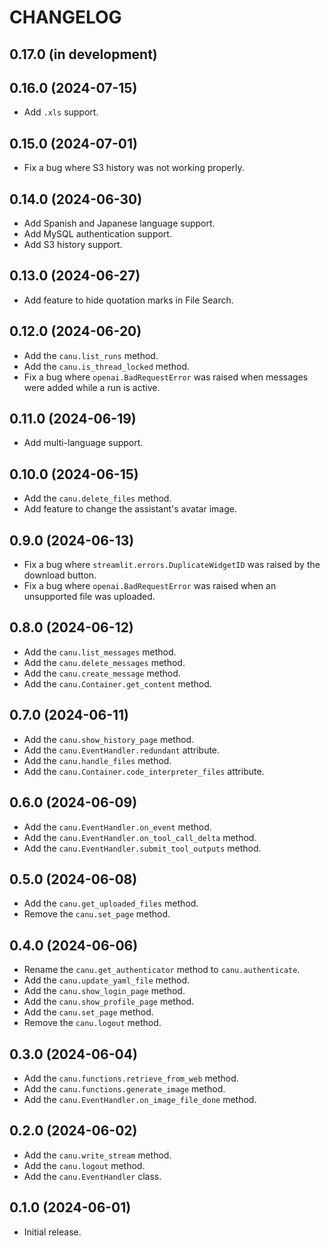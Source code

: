 # CHANGELOG

## 0.17.0 (in development)

## 0.16.0 (2024-07-15)
* Add `.xls` support.

## 0.15.0 (2024-07-01)
* Fix a bug where S3 history was not working properly.

## 0.14.0 (2024-06-30)
* Add Spanish and Japanese language support.
* Add MySQL authentication support.
* Add S3 history support.

## 0.13.0 (2024-06-27)
* Add feature to hide quotation marks in File Search.

## 0.12.0 (2024-06-20)
* Add the `canu.list_runs` method.
* Add the `canu.is_thread_locked` method.
* Fix a bug where `openai.BadRequestError` was raised when messages were added while a run is active.

## 0.11.0 (2024-06-19)
* Add multi-language support.

## 0.10.0 (2024-06-15)
* Add the `canu.delete_files` method.
* Add feature to change the assistant's avatar image.

## 0.9.0 (2024-06-13)
* Fix a bug where `streamlit.errors.DuplicateWidgetID` was raised by the download button.
* Fix a bug where `openai.BadRequestError` was raised when an unsupported file was uploaded.

## 0.8.0 (2024-06-12)
* Add the `canu.list_messages` method.
* Add the `canu.delete_messages` method.
* Add the `canu.create_message` method.
* Add the `canu.Container.get_content` method.

## 0.7.0 (2024-06-11)
* Add the `canu.show_history_page` method.
* Add the `canu.EventHandler.redundant` attribute.
* Add the `canu.handle_files` method.
* Add the `canu.Container.code_interpreter_files` attribute.

## 0.6.0 (2024-06-09)
* Add the `canu.EventHandler.on_event` method.
* Add the `canu.EventHandler.on_tool_call_delta` method.
* Add the `canu.EventHandler.submit_tool_outputs` method.

## 0.5.0 (2024-06-08)
* Add the `canu.get_uploaded_files` method.
* Remove the `canu.set_page` method.

## 0.4.0 (2024-06-06)
* Rename the `canu.get_authenticator` method to `canu.authenticate`.
* Add the `canu.update_yaml_file` method.
* Add the `canu.show_login_page` method.
* Add the `canu.show_profile_page` method.
* Add the `canu.set_page` method.
* Remove the `canu.logout` method.

## 0.3.0 (2024-06-04)
* Add the `canu.functions.retrieve_from_web` method.
* Add the `canu.functions.generate_image` method.
* Add the `canu.EventHandler.on_image_file_done` method.

## 0.2.0 (2024-06-02)
* Add the `canu.write_stream` method.
* Add the `canu.logout` method.
* Add the `canu.EventHandler` class.

## 0.1.0 (2024-06-01)
* Initial release.
